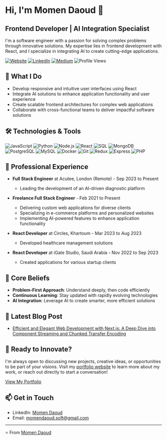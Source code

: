 # Hi, I'm Momen Daoud 👋

## Frontend Developer | AI Integration Specialist

I'm a software engineer with a passion for solving complex problems through innovative solutions. My expertise lies in frontend development with React, and I specialize in integrating AI to create cutting-edge applications.

[![Website](https://img.shields.io/badge/-Website-000000?style=flat-square&logo=About.me&logoColor=white&link=https://momendaoud.com)](https://momendaoud.com)
[![LinkedIn](https://img.shields.io/badge/-LinkedIn-blue?style=flat-square&logo=Linkedin&logoColor=white&link=https://www.linkedin.com/in/momen-daoud/)](https://www.linkedin.com/in/momen-daoud/)
[![Medium](https://img.shields.io/badge/-Medium-12100E?style=flat-square&logo=Medium&logoColor=white&link=https://medium.com/@momendaoud)](https://medium.com/@momendaoud)
![Profile Views](https://komarev.com/ghpvc/?username=your-github-username&color=brightgreen)

## 🚀 What I Do

- Develop responsive and intuitive user interfaces using React
- Integrate AI solutions to enhance application functionality and user experience
- Create scalable frontend architectures for complex web applications
- Collaborate with cross-functional teams to deliver impactful software solutions

## 🛠️ Technologies & Tools

![JavaScript](https://img.shields.io/badge/-JavaScript-F7DF1E?style=flat-square&logo=javascript&logoColor=black)
![Python](https://img.shields.io/badge/-Python-3776AB?style=flat-square&logo=Python&logoColor=white)
![Node.js](https://img.shields.io/badge/-Node.js-339933?style=flat-square&logo=Node.js&logoColor=white)
![React](https://img.shields.io/badge/-React-61DAFB?style=flat-square&logo=react&logoColor=black)
![SQL](https://img.shields.io/badge/-SQL-4479A1?style=flat-square&logo=MySQL&logoColor=white)
![MongoDB](https://img.shields.io/badge/-MongoDB-47A248?style=flat-square&logo=mongodb&logoColor=white)
![PostgreSQL](https://img.shields.io/badge/-PostgreSQL-336791?style=flat-square&logo=postgresql&logoColor=white)
![MySQL](https://img.shields.io/badge/-MySQL-4479A1?style=flat-square&logo=mysql&logoColor=white)
![Docker](https://img.shields.io/badge/-Docker-2496ED?style=flat-square&logo=docker&logoColor=white)
![Git](https://img.shields.io/badge/-Git-F05032?style=flat-square&logo=git&logoColor=white)
![Redux](https://img.shields.io/badge/-Redux-764ABC?style=flat-square&logo=redux&logoColor=white)
![Express](https://img.shields.io/badge/-Express-000000?style=flat-square&logo=express&logoColor=white)
![PHP](https://img.shields.io/badge/-PHP-777BB4?style=flat-square&logo=php&logoColor=white)

## 💼 Professional Experience

- **Full Stack Engineer** at Acutee, London (Remote) - Sep 2023 to Present
  - Leading the development of an AI-driven diagnostic platform

- **Freelance Full Stack Engineer** - Feb 2021 to Present
  - Delivering custom web applications for diverse clients
  - Specializing in e-commerce platforms and personalized websites
  - Implementing AI-powered features to enhance application functionality

- **React Developer** at Circles, Khartoum - Mar 2023 to Aug 2023
  - Developed healthcare management solutions

- **React Developer** at iGate Studio, Saudi Arabia - Nov 2022 to Sep 2023
  - Created applications for various startup clients

## 🌟 Core Beliefs

- **Problem-First Approach**: Understand deeply, then code efficiently
- **Continuous Learning**: Stay updated with rapidly evolving technologies
- **AI Integration**: Leverage AI to create smarter, more efficient solutions

## 📝 Latest Blog Post

- [Efficient and Elegant Web Development with Next.js: A Deep Dive into Component Streaming and Chunked Transfer Encoding](https://medium.com/@momendaoud/efficient-and-elegant-web-development-with-next-js-6087b3fd86e1)

## 🚀 Ready to Innovate?

I'm always open to discussing new projects, creative ideas, or opportunities to be part of your visions. Visit my [portfolio website](https://momendaoud.com) to learn more about my work, or reach out directly to start a conversation!

[View My Portfolio](https://momendaoud.com)

## 📫 Get in Touch

- LinkedIn: [Momen Daoud](https://www.linkedin.com/in/momen-daoud/)
- Email: momendaoud.soft@gmail.com

---

⭐️ From [Momen Daoud](https://github.com/Momen-Daoud7)
